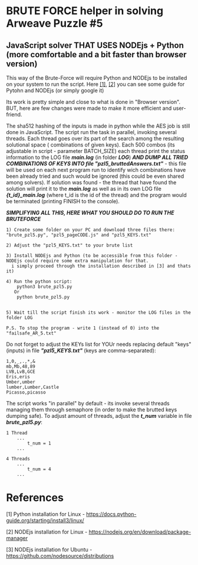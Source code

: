 # BRUTE FORCE helper in solving Arweave Puzzle #5

## JavaScript solver THAT USES NODEjs + Python (more comfortable and a bit faster than browser version)

This way of the Brute-Force will require Python and NODEjs to be installed on your system to run the script. 
Here [[1]](https://docs.python-guide.org/starting/install3/linux/), [[2]](https://nodejs.org/en/download/package-manager) you can see some guide for Pytohn and NODEjs (or simply google it)

Its work is pretty simple and close to what is done in "Browser version". BUT, here are few changes were made to make it more efficient and user-friend. 

The sha512 hashing of the inputs is made in python while the AES job is still done in JavaScript. The script run the task in parallel, invoking several threads. 
Each thread goes over its part of the search among the resulting solutional space ( combinations of given keys). Each 500 combos (its adjustable in script -
parameter BATCH_SIZE) each thread print the status information to the LOG file ***main.log*** (in folder ***LOG***) 
***AND DUMP ALL TRIED COMBINATIONS OF KEYS INTO  file "pzl5_bruttedAnswers.txt"*** - this file will be used on each next program run to identify wich combinations
have been already tried and such would be ignored (this could be even shared among solvers).
If solution was found - the thread that have found the solution will print it to the ***main.log*** as well as in its own LOG file ***{t_id}_main.log*** 
(where t_id is the id of the thread) and the program would be terminated (printing FINISH to the console). 

***SIMPLIFYING ALL THIS, HERE WHAT YOU SHOULD DO TO RUN THE BRUTEFORCE***
```
1) Create some folder on your PC and download three files there: "brute_pzl5.py", "pzl5_pageCODE.js" and "pzl5_KEYS.txt"

2) Adjust the "pzl5_KEYS.txt" to your brute list

3) Install NODEjs and Python (to be accessible from this folder - NODEjs could require some extra manipulation for that.
  i simply proceed through the installation described in [3] and thats it)

4) Run the python script:
    python3 brute_pzl5.py
   Or
    python brute_pzl5.py


5) Wait till the script finish its work - monitor the LOG files in the folder LOG

P.S. To stop the program - write 1 (instead of 0) into the "failsafe_AR_5.txt"

```

Do not forget to adjust the KEYs list for YOUr needs replacing default "keys" (inputs) in file ***"pzl5_KEYS.txt"*** (keys are comma-separated):

```
1,0,_,.,*,&
mb,Mb,48,89
LVB,LvB,GCE
Eris,eris
Umber,umber
lumber,Lumber,Castle
Picasso,picasso

```

The script works "in parallel" by default - its invoke several threads managing them through semaphore (in order to make the brutted keys dumping safe). 
To adjust amount of threads, adjust the ***t_num*** variable in file ***brute_pzl5.py***:

```
1 Thread
    ...
        t_num = 1 
    ...

4 Threads
    ...
        t_num = 4 
    ...
```

# References
[1] Python installation for Linux - https://docs.python-guide.org/starting/install3/linux/

[2] NODEjs installation for Linux - https://nodejs.org/en/download/package-manager

[3] NODEjs installation for Ubuntu - https://github.com/nodesource/distributions
